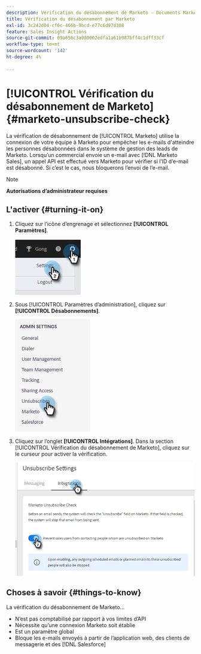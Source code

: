 ```yaml
---
description: Vérification du désabonnement de Marketo - Documents Marketo - Documentation du produit
title: Vérification du désabonnement par Marketo
exl-id: 3c242d04-cf6c-466b-9bcd-e77c6d97d308
feature: Sales Insight Actions
source-git-commit: 09a656c3a0d0002edfa1a61b987bff4c1dff33cf
workflow-type: tm+mt
source-wordcount: '142'
ht-degree: 4%

---
```


# [!UICONTROL Vérification du désabonnement de Marketo] {#marketo-unsubscribe-check}

La vérification de désabonnement de [!UICONTROL Marketo] utilise la connexion de votre équipe à Marketo pour empêcher les e-mails d&#39;atteindre les personnes désabonnées dans le système de gestion des leads de Marketo. Lorsqu’un commercial envoie un e-mail avec [!DNL Marketo Sales], un appel API est effectué vers Marketo pour vérifier si l’ID d’e-mail est désabonné. Si c’est le cas, nous bloquerons l’envoi de l’e-mail.

>[!NOTE]
>
>**Autorisations d’administrateur requises**

## L&#39;activer {#turning-it-on}

1. Cliquez sur l’icône d’engrenage et sélectionnez **[!UICONTROL Paramètres]**.

   ![](assets/marketo-unsubscribe-check-1.png)

1. Sous [!UICONTROL Paramètres d’administration], cliquez sur **[!UICONTROL Désabonnements]**.

   ![](assets/marketo-unsubscribe-check-2.png)

1. Cliquez sur l’onglet **[!UICONTROL Intégrations]**. Dans la section [!UICONTROL Vérification du désabonnement de Marketo], cliquez sur le curseur pour activer la vérification.

   ![](assets/marketo-unsubscribe-check-3.png)

## Choses à savoir {#things-to-know}

La vérification du désabonnement de Marketo...

* N’est pas comptabilisé par rapport à vos limites d’API
* Nécessite qu’une connexion Marketo soit établie
* Est un paramètre global
* Bloque les e-mails envoyés à partir de l’application web, des clients de messagerie et des [!DNL Salesforce]
